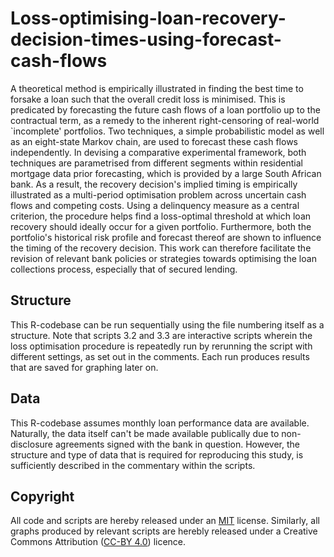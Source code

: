 # Loss-optimising-loan-recovery-decision-times-using-forecast-cash-flows
A theoretical method is empirically illustrated in finding the best time to forsake a loan such that the overall credit loss is minimised. This is predicated by forecasting the future cash flows of a loan portfolio up to the contractual term, as a remedy to the inherent right-censoring of real-world `incomplete' portfolios. Two techniques, a simple probabilistic model as well as an eight-state Markov chain, are used to forecast these cash flows independently. In devising a comparative experimental framework, both techniques are parametrised from different segments within residential mortgage data prior forecasting, which is provided by a large South African bank. As a result, the recovery decision's implied timing is empirically illustrated as a multi-period optimisation problem across uncertain cash flows and competing costs. Using a delinquency measure as a central criterion, the procedure helps find a loss-optimal threshold at which loan recovery should ideally occur for a given portfolio. Furthermore, both the portfolio's historical risk profile and forecast thereof are shown to influence the timing of the recovery decision. This work can therefore facilitate the revision of relevant bank policies or strategies towards optimising the loan collections process, especially that of secured lending.

## Structure
This R-codebase can be run sequentially using the file numbering itself as a structure. Note that scripts 3.2 and 3.3 are interactive scripts wherein the loss optimisation procedure is repeatedly run by rerunning the script with different settings, as set out in the comments. Each run produces results that are saved for graphing later on.

## Data
This R-codebase assumes monthly loan performance data are available. Naturally, the data itself can't be made available publically due to non-disclosure agreements signed with the bank in question. However, the structure and type of data that is required for reproducing this study, is sufficiently described in the commentary within the scripts.

## Copyright
All code and scripts are hereby released under an [MIT](https://opensource.org/licenses/MIT) license. Similarly, all graphs produced by relevant scripts are herebly released under a Creative Commons Attribution ([CC-BY 4.0](https://creativecommons.org/licenses/by/4.0/)) licence.